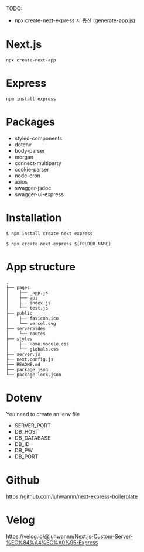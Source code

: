 TODO: 
- npx create-next-express 시 옵션 (generate-app.js)

# Next.js 
`npx create-next-app`

# Express
`npm install express`

# Packages
- styled-components
- dotenv
- body-parser
- morgan
- connect-multiparty
- cookie-parser
- node-cron
- axios
- swagger-jsdoc
- swagger-ui-express

# Installation
```shell script
$ npm install create-next-express
```
```shell script
$ npx create-next-express ${FOLDER_NAME}
```

# App structure
```
.
├── pages
│    ├── _app.js
│    ├── api
│    ├── index.js
│    └── test.js
├── public
│    ├── favicon.ico
│    └── vercel.svg
├── serverSides
│    └── routes
├── styles
│    ├── Home.module.css
│    └── globals.css
├── server.js
├── next.config.js
├── README.md
├── package.json
└── package-lock.json
```

# Dotenv
You need to create an .env file
- SERVER_PORT
- DB_HOST
- DB_DATABASE
- DB_ID
- DB_PW
- DB_PORT

# Github
https://github.com/juhwannn/next-express-boilerplate

# Velog
https://velog.io/@juhwannn/Next.js-Custom-Server-%EC%84%A4%EC%A0%95-Express